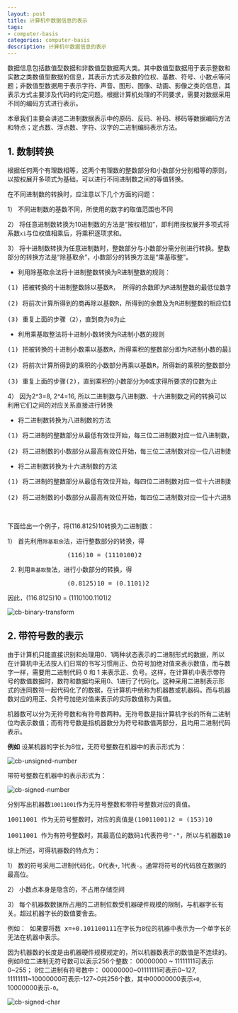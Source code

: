 ```yaml
---
layout: post
title: 计算机中数据信息的表示
tags:
- computer-basis
categories: computer-basis
description: 计算机中数据信息的表示
---
```



数据信息包括数值型数据和非数值型数据两大类。其中数值型数据用于表示整数和实数之类数值型数据的信息，其表示方式涉及数的位权、基数、符号、小数点等问题；非数值型数据用于表示字符、声音、图形、图像、动画、影像之类的信息，其表示方式主要涉及代码的约定问题。根据计算机处理的不同要求，需要对数据采用不同的编码方式进行表示。

本章我们主要会讲述二进制数据表示中的原码、反码、补码、移码等数据编码方法和特点；定点数、浮点数、字符、汉字的二进制编码表示方法。



<!-- more -->

## 1. 数制转换
根据任何两个有理数相等，这两个有理数的整数部分和小数部分分别相等的原则，以按权展开多项式为基础，可以进行不同进制数之间的等值转换。

在不同进制数的转换时，应注意以下几个方面的问题：

1） 不同进制数的基数不同，所使用的数字的取值范围也不同

2） 将任意进制数转换为10进制数的方法是“按权相加”，即利用按权展开多项式将系数```xi```与位权值相乘后，将乘积逐项求和。

3） 将十进制数转换为任意进制数时，整数部分与小数部分需分别进行转换。整数部分的转换方法是“除基取余”，小数部分的转换方法是“乘基取整”。

* 利用除基取余法将十进制整数转换为R进制整数的规则：
<pre>
(1) 把被转换的十进制整数除以基数R， 所得的余数即为R进制整数的最低位数字

(2) 将前次计算所得到的商再除以基数R，所得到的余数及为R进制整数的相应位数字

(3) 重复上面的步骤（2），直到商为0为止
</pre>


* 利用乘基取整法将十进制小数转换为R进制小数的规则
<pre>
(1) 把被转换的十进制小数乘以基数R，所得乘积的整数部分即为R进制小数的最高位数字

(2) 将前次计算所得到的乘积的小数部分再乘以基数R，所得新的乘积的整数部分即为R进制小数的相应位数字。

(3) 重复上面的步骤(2)，直到乘积的小数部分为0或求得所要求的位数为止
</pre> 

4） 因为2^3=8, 2^4=16, 所以二进制数与八进制数、十六进制数之间的转换可以利用它们之间的对应关系直接进行转换

* 将二进制数转换为八进制数的方法
<pre>
(1) 将二进制的整数部分从最低有效位开始，每三位二进制数对应一位八进制数，不足三位高位补0

(2) 将二进制数的小数部分从最高有效位开始，每三位二进制数对应一位八进制数，不足三位，低位补0 
</pre>

* 将二进制数转换为十六进制数的方法
<pre>
(1) 将二进制的整数部分从最低有效位开始，每四位二进制数对应一位十六进制数，不足四位高位补0

(2) 将二进制数的小数部分从最高有效位开始，每四位二进制数对应一位十六进制数，不足四位，低位补0 
</pre>

<br />

下面给出一个例子，将(116.8125)10转换为二进制数：

1） 首先利用```除基取余```法，进行整数部分的转换，得
<pre>
                (116)10 = (1110100)2
</pre>
2) 利用```乘基取整```法，进行小数部分的转换，得
<pre>
                (0.8125)10 = (0.1101)2
</pre>

因此，(116.8125)10 = (1110100.1101)2

![cb-binary-transform](https://ivanzz1001.github.io/records/assets/img/computer_basis/cb_binary_transform.jpg)


## 2. 带符号数的表示
由于计算机只能直接识别和处理用0、1两种状态表示的二进制形式的数据，所以在计算机中无法按人们日常的书写习惯用正、负符号加绝对值来表示数值，而与数字一样，需要用二进制代码 0 和 1 来表示正、负号。这样，在计算机中表示带符号的数值数据时，数符和数据均采用0、1进行了代码化。这种采用二进制表示形式的连同数符一起代码化了的数据，在计算机中统称为机器数或机器码。而与机器数对应的用正、负符号加绝对值来表示的实际数值称为真值。

机器数可以分为无符号数和有符号数两种。无符号数是指计算机字长的所有二进制位均表示数值；而有符号数是指机器数分为符号和数值两部分，且均用二进制代码表示。

**例如** 设某机器的字长为8位，无符号整数在机器中的表示形式为：

![cb-unsigned-number](https://ivanzz1001.github.io/records/assets/img/computer_basis/cb_unsigned_number.jpg)

带符号整数在机器中的表示形式为：

![cb-signed-number](https://ivanzz1001.github.io/records/assets/img/computer_basis/cb_signed_number.jpg)

分别写出机器数```10011001```作为无符号整数和带符号整数对应的真值。
<pre>
10011001 作为无符号整数时，对应的真值是(10011001)2 = (153)10

10011001 作为有符号整数时，其最高位的数码1代表符号"-"，所以与机器数10011001对应的真值是(-0011001)2 = (-25)10
</pre>

综上所述，可得机器数的特点为：

1） 数的符号采用二进制代码化，0代表```+```, 1代表```-```。通常将符号的代码放在数据的最高位。

2） 小数点本身是隐含的，不占用存储空间

3） 每个机器数数据所占用的二进制位数受机器硬件规模的限制，与机器字长有关。超过机器字长的数值要舍去。
<pre>
例如： 如果要将数 x=+0.101100111在字长为8位的机器中表示为一个单字长的数，则只能表示为01011001，最低位的两个1
无法在机器中表示。
</pre>


因为机器数的长度是由机器硬件规模规定的，所以机器数表示的数值是不连续的。例如8位二进制无符号数可以表示256个整数： 00000000 ~ 11111111可表示0~255； 8位二进制有符号数中： 00000000~01111111可表示0~127, 11111111~10000000可表示-127~0共256个数，其中00000000表示```+0```, 10000000表示```-0```。

![cb-signed-char](https://ivanzz1001.github.io/records/assets/img/computer_basis/cb_signed_char.jpg)


<br />
<br />
<br />

